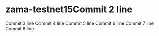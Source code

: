 # zama-testnet15Commit 2 line
Commit 3 line
Commit 4 line
Commit 5 line
Commit 6 line
Commit 7 line
Commit 8 line
